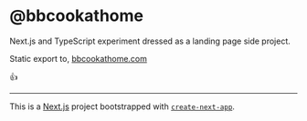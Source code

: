 # @bbcookathome
Next.js and TypeScript experiment dressed as a landing page side project.

Static export to, [bbcookathome.com](https://bbcookathome.com/)

:thumbsup:

---

This is a [Next.js](https://nextjs.org/) project bootstrapped with
[`create-next-app`](https://github.com/zeit/next.js/tree/canary/packages/create-next-app).
